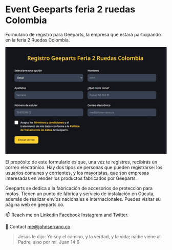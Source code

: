 # Event Geeparts feria 2 ruedas Colombia

Formulario de registro para Geeparts, la empresa que estará participando en la feria 2 Ruedas Colombia.

![Geeparts Formulario con Brevo](/public/form-geeparts.jpg)

El propósito de este formulario es que, una vez te registres, recibirás un correo electrónico. Hay dos tipos de personas que pueden registrarse: los usuarios comunes y corrientes, y los mayoristas, que son empresas interesadas en vender los productos fabricados por Geeparts.

Geeparts se dedica a la fabricación de accesorios de protección para motos. Tienen un punto de fábrica y servicio de instalación en Cúcuta, además de realizar envíos nacionales e internacionales. Puedes visitar su página web en geeparts.co.

📫 Reach me on [Linkedin](https://www.linkedin.com/in/jandreys15/) [Facebook](https://www.facebook.com/johnserranodev/) [Instagram](https://www.instagram.com/johnserranodev/) and [Twitter](https://twitter.com/johnserranodev/).

📧 Contact [me@johnserrano.co](me@johnserrano.co)

> Jesús le dijo: Yo soy el camino, y la verdad, y la vida; nadie viene al Padre, sino por mí. Juan 14:6
